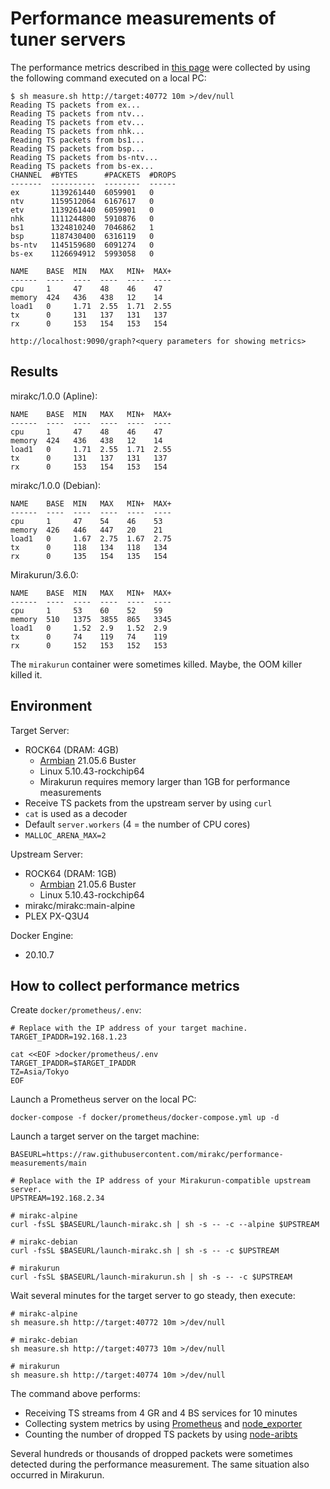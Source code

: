 # Performance measurements of tuner servers

The performance metrics described in
[this page](https://github.com/mirakc/mirakc#8-ts-streams-at-the-same-time) were collected by
using the following command executed on a local PC:

```console
$ sh measure.sh http://target:40772 10m >/dev/null
Reading TS packets from ex...
Reading TS packets from ntv...
Reading TS packets from etv...
Reading TS packets from nhk...
Reading TS packets from bs1...
Reading TS packets from bsp...
Reading TS packets from bs-ntv...
Reading TS packets from bs-ex...
CHANNEL  #BYTES      #PACKETS  #DROPS
-------  ----------  --------  ------
ex       1139261440  6059901   0
ntv      1159512064  6167617   0
etv      1139261440  6059901   0
nhk      1111244800  5910876   0
bs1      1324810240  7046862   1
bsp      1187430400  6316119   0
bs-ntv   1145159680  6091274   0
bs-ex    1126694912  5993058   0

NAME    BASE  MIN   MAX   MIN+  MAX+
------  ----  ----  ----  ----  ----
cpu     1     47    48    46    47
memory  424   436   438   12    14
load1   0     1.71  2.55  1.71  2.55
tx      0     131   137   131   137
rx      0     153   154   153   154

http://localhost:9090/graph?<query parameters for showing metrics>
```

## Results

mirakc/1.0.0 (Apline):

```
NAME    BASE  MIN   MAX   MIN+  MAX+
------  ----  ----  ----  ----  ----
cpu     1     47    48    46    47
memory  424   436   438   12    14
load1   0     1.71  2.55  1.71  2.55
tx      0     131   137   131   137
rx      0     153   154   153   154
```

mirakc/1.0.0 (Debian):

```
NAME    BASE  MIN   MAX   MIN+  MAX+
------  ----  ----  ----  ----  ----
cpu     1     47    54    46    53
memory  426   446   447   20    21
load1   0     1.67  2.75  1.67  2.75
tx      0     118   134   118   134
rx      0     135   154   135   154
```

Mirakurun/3.6.0:

```
NAME    BASE  MIN   MAX   MIN+  MAX+
------  ----  ----  ----  ----  ----
cpu     1     53    60    52    59
memory  510   1375  3855  865   3345
load1   0     1.52  2.9   1.52  2.9
tx      0     74    119   74    119
rx      0     152   153   152   153
```

The `mirakurun` container were sometimes killed.  Maybe, the OOM killer killed it.

## Environment

Target Server:

* ROCK64 (DRAM: 4GB)
  * [Armbian] 21.05.6 Buster
  * Linux 5.10.43-rockchip64
  * Mirakurun requires memory larger than 1GB for performance measurements
* Receive TS packets from the upstream server by using `curl`
* `cat` is used as a decoder
* Default `server.workers` (4 = the number of CPU cores)
* `MALLOC_ARENA_MAX=2`

Upstream Server:

* ROCK64 (DRAM: 1GB)
  * [Armbian] 21.05.6 Buster
  * Linux 5.10.43-rockchip64
* mirakc/mirakc:main-alpine
* PLEX PX-Q3U4

Docker Engine:

* 20.10.7

## How to collect performance metrics

Create `docker/prometheus/.env`:

```shell
# Replace with the IP address of your target machine.
TARGET_IPADDR=192.168.1.23

cat <<EOF >docker/prometheus/.env
TARGET_IPADDR=$TARGET_IPADDR
TZ=Asia/Tokyo
EOF
```

Launch a Prometheus server on the local PC:

```shell
docker-compose -f docker/prometheus/docker-compose.yml up -d
```

Launch a target server on the target machine:

```shell
BASEURL=https://raw.githubusercontent.com/mirakc/performance-measurements/main

# Replace with the IP address of your Mirakurun-compatible upstream server.
UPSTREAM=192.168.2.34

# mirakc-alpine
curl -fsSL $BASEURL/launch-mirakc.sh | sh -s -- -c --alpine $UPSTREAM

# mirakc-debian
curl -fsSL $BASEURL/launch-mirakc.sh | sh -s -- -c $UPSTREAM

# mirakurun
curl -fsSL $BASEURL/launch-mirakurun.sh | sh -s -- -c $UPSTREAM
```

Wait several minutes for the target server to go steady, then execute:

```shell
# mirakc-alpine
sh measure.sh http://target:40772 10m >/dev/null

# mirakc-debian
sh measure.sh http://target:40773 10m >/dev/null

# mirakurun
sh measure.sh http://target:40774 10m >/dev/null
```

The command above performs:

* Receiving TS streams from 4 GR and 4 BS services for 10 minutes
* Collecting system metrics by using [Prometheus] and [node_exporter]
* Counting the number of dropped TS packets by using [node-aribts]

Several hundreds or thousands of dropped packets were sometimes detected during the performance
measurement.  The same situation also occurred in Mirakurun.

[Armbian]: https://www.armbian.com/rock64/
[Prometheus]: https://prometheus.io/
[node_exporter]: https://github.com/prometheus/node_exporter
[node-aribts]: https://www.npmjs.com/package/aribts
